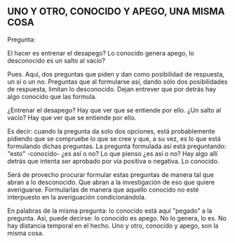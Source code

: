 ## UNO Y OTRO, CONOCIDO Y APEGO, UNA MISMA COSA

Pregunta:

El hacer es entrenar el desapego? Lo conocido genera apego, lo desconocido es un salto al vacío?

Pues. Aquí, dos preguntas que piden y dan como posibilidad de respuesta, un sí o un no. Preguntas que al formularse así, dando sólo dos posibilidades de respuesta, limitan lo desconocido. Dejan entrever que por detrás hay algo conocido que las formula.

¿Entrenar el desapego? Hay que ver que se entiende por ello. ¿Un salto al vacío? Hay que ver que se entiende por ello.

Es decir: cuando la pregunta da solo dos opciones, está probablemente pidiendo que se compruebe lo que se cree y que, a su vez, es lo que está formulando dichas preguntas. La pregunta formulada así está preguntando: "esto" -conocido- ¿es así o no? Lo que pienso ¿es así o no? Hay algo allí detrás que intenta ser aprobado por vía positiva o negativa. Lo conocido.

Será de provecho procurar formular estas preguntas de manera tal que abran a lo desconocido. Que abran a la investigación de eso que quiere averiguarse. Formularlas de manera que aquello conocido no esté interpuesto en la averiguación condicionándola.

En palabras de la misma pregunta: lo conocido está aquí "pegado" a la pregunta. Así, puede decirse: lo conocido es apego. No lo genera, lo es. No hay distancia temporal en el hecho. Uno y otro, conocido y apego, son la misma cosa.